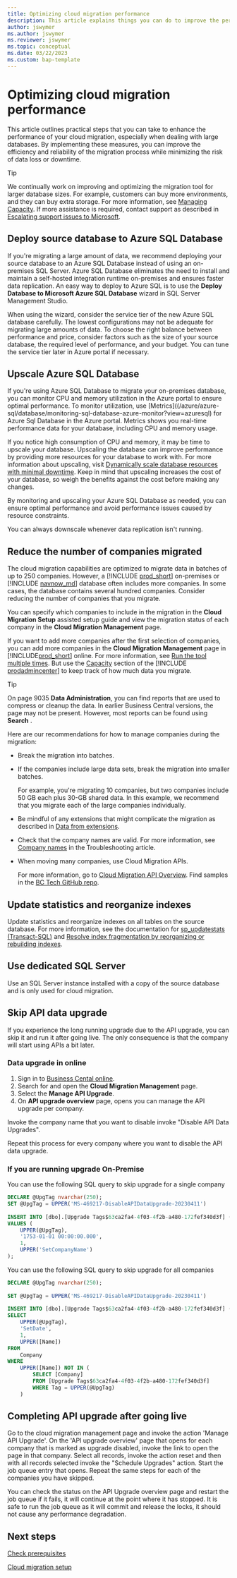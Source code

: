 ```yaml
---
title: Optimizing cloud migration performance
description: This article explains things you can do to improve the performance of the cloud migration, especially when migrating large databases.
author: jswymer
ms.author: jswymer
ms.reviewer: jswymer
ms.topic: conceptual
ms.date: 03/22/2023
ms.custom: bap-template
---
```

# Optimizing cloud migration performance

This article outlines practical steps that you can take to enhance the performance of your cloud migration, especially when dealing with large databases. By implementing these measures, you can improve the efficiency and reliability of the migration process while minimizing the risk of data loss or downtime.

> [!TIP]
> We continually work on improving and optimizing the migration tool for larger database sizes. For example, customers can buy more environments, and they can buy extra storage. For more information, see [Managing Capacity](tenant-admin-center-capacity.md). If more assistance is required, contact support as described in [Escalating support issues to Microsoft](manage-technical-support.md#escalating-support-issues-to-microsoft).

## Deploy source database to Azure SQL Database

<!--In certain cases, the customer wants to migrate large amounts of data. For large source databases, we recommend deploying the source database to an Azure SQL Database, and then setting up cloud migration from Azure SQL source instead of the on-premise SQL Server. This eliminates the need to install and maintain self-hosted integration runtime on-premise, and ensures much faster data replication.

Deploying to Azure SQL can be an easy and quick process if done in SQL Server Management Studio connected to the on-premise database. Follow the **Deploy Database to Microsoft Azure SQL Database** wizard, which you find in the **Tasks** context menu on the database. When prompted to choose a service tier for the new Azure SQL database, remember that the lowest configurations may not be adequate for migrating large amounts of data. Consider the right balance between performance and price that would be preferable in your case. The database service tier can be tuned later in Azure Portal.-->

If you're migrating a large amount of data, we recommend deploying your source database to an Azure SQL Database instead of using an on-premises SQL Server. Azure SQL Database eliminates the need to install and maintain a self-hosted integration runtime on-premises and ensures faster data replication. An easy way to deploy to Azure SQL is to use the **Deploy Database to Microsoft Azure SQL Database** wizard in SQL Server Management Studio.

When using the wizard, consider the service tier of the new Azure SQL database carefully. The lowest configurations may not be adequate for migrating large amounts of data. To choose the right balance between performance and price, consider factors such as the size of your source database, the required level of performance, and your budget. You can tune the service tier later in Azure portal if necessary.

## Upscale Azure SQL Database

If you're using Azure SQL Database to migrate your on-premises database, you can monitor CPU and memory utilization in the Azure portal to ensure optimal performance. To monitor utilization, use [Metrics]((/azure/azure-sql/database/monitoring-sql-database-azure-monitor?view=azuresql) for Azure Sql Database in the Azure portal. Metrics shows you real-time performance data for your database, including CPU and memory usage. 

If you notice high consumption of CPU and memory, it may be time to upscale your database. Upscaling the database can improve performance by providing more resources for your database to work with. For more information about upscaling, visit [Dynamically scale database resources with minimal downtime](/azure/azure-sql/database/scale-resources). Keep in mind that upscaling increases the cost of your database, so weigh the benefits against the cost before making any changes.

By monitoring and upscaling your Azure SQL Database as needed, you can ensure optimal performance and avoid performance issues caused by resource constraints.

You can always downscale whenever data replication isn't running.

## Reduce the number of companies migrated

The cloud migration capabilities are optimized to migrate data in batches of up to 250 companies. However, a [!INCLUDE [prod_short](../includes/prod_short.md)] on-premises or [!INCLUDE [navnow_md](../developer/includes/navnow_md.md)] database often includes more companies. In some cases, the database contains several hundred companies. Consider reducing the number of companies that you migrate.

<!--[!INCLUDE [migrate-limits](../developer/includes/migrate-limits.md)]-->

You can specify which companies to include in the migration in the **Cloud Migration Setup** assisted setup guide and view the migration status of each company in the **Cloud Migration Management** page.  

If you want to add more companies after the first selection of companies, you can add more companies in the **Cloud Migration Management** page in [!INCLUDE[prod_short](../developer/includes/prod_short.md)] online. For more information, see [Run the tool multiple times](migration-setup.md#rerunning-cloud-migration-setup-guide). But use the [Capacity](tenant-admin-center-capacity.md) section of the [!INCLUDE [prodadmincenter](../developer/includes/prodadmincenter.md)] to keep track of how much data you migrate.  

> [!TIP]
> On page 9035 **Data Administration**, you can find reports that are used to compress or cleanup the data. In earlier Business Central versions, the page may not be present. However, most reports can be found using **Search** .

Here are our recommendations for how to manage companies during the migration:

- Break the migration into batches.  
- If the companies include large data sets, break the migration into smaller batches.  

   For example, you're migrating 10 companies, but two companies include 50 GB each plus 30-GB shared data. In this example, we recommend that you migrate each of the large companies individually.
- Be mindful of any extensions that might complicate the migration as described in [Data from extensions](cloud-migration-plan-prepare.md#determine-what-data-to-migrate).
- Check that the company names are valid. For more information, see [Company names](migration-troubleshooting.md#company-names) in the Troubleshooting article.
- When moving many companies, use Cloud Migration APIs.

  For more information, go to [Cloud Migration API Overview](/dynamics365/business-central/dev-itpro/administration/cloudmigrationapi/cloud-migration-api-overview). Find samples in the [BC Tech GitHub 
repo](https://github.com/microsoft/BCTech/tree/master/samples/CloudMigration/CloudMigrationAPIScript).  

## Update statistics and reorganize indexes
  
Update statistics and reorganize indexes on all tables on the source database. For more information, see the documentation for [sp_updatestats (Transact-SQL)](/sql/relational-databases/system-stored-procedures/sp-updatestats-transact-sql) and [Resolve index fragmentation by reorganizing or rebuilding indexes](/sql/relational-databases/indexes/reorganize-and-rebuild-indexes).

## Use dedicated SQL Server

Use an SQL Server instance installed with a copy of the source database and is only used for cloud migration.

## Skip API data upgrade

If you experience the long running upgrade due to the API upgrade, you can skip it and run it after going live. The only consequence is that the company will start using APIs a bit later.


### Data upgrade in online

1. Sign in to [Business Cental online](https://businesscentral.dynamics.com).
2. Search for and open the **Cloud Migration Management** page.
3. Select the **Manage API Upgrade**. 
4. On **API upgrade overview** page,  opens you can manage the API upgrade per company.

Invoke the company name that you want to disable invoke "Disable API Data Upgrades".

Repeat this process for every company where you want to disable the API data upgrade.


### If you are running upgrade On-Premise

You can use the following SQL query to skip upgrade for a single company

```sql
DECLARE @UpgTag nvarchar(250);  
SET @UpgTag = UPPER('MS-469217-DisableAPIDataUpgrade-20230411')  
  
INSERT INTO [dbo].[Upgrade Tags$63ca2fa4-4f03-4f2b-a480-172fef340d3f] (Tag, [Tag Timestamp], [Skipped Upgrade], Company)  
VALUES (  
    UPPER(@UpgTag),  
    '1753-01-01 00:00:00.000',  
    1,  
    UPPER('SetCompanyName')  
);  
```

You can use the following SQL query to skip upgrade for all companies

```sql
DECLARE @UpgTag nvarchar(250);  
  
SET @UpgTag = UPPER('MS-469217-DisableAPIDataUpgrade-20230411')  
  
INSERT INTO [dbo].[Upgrade Tags$63ca2fa4-4f03-4f2b-a480-172fef340d3f] (Tag, [Tag Timestamp], [Skipped Upgrade], Company)  
SELECT  
    UPPER(@UpgTag),  
    'SetDate',  
    1,  
    UPPER([Name])  
FROM  
    Company   
WHERE  
    UPPER([Name]) NOT IN (  
        SELECT [Company]   
        FROM [Upgrade Tags$63ca2fa4-4f03-4f2b-a480-172fef340d3f]   
        WHERE Tag = UPPER(@UpgTag)  
    )
``` 

## Completing API upgrade after going live

Go to the cloud migration management page and invoke the action 'Manage API Upgrade'. On the 'API upgrade overview' page that opens for each company that is marked as upgrade disabled, invoke the link to open the page in that company. Select all records, invoke the action reset and then with all records selected invoke the "Schedule Upgrades" action. Start the job queue entry that opens. Repeat the same steps for each of the companies you have skipped.

You can check the status on the API Upgrade overview page and restart the job queue if it fails, it will continue at the point where it has stopped. It is safe to run the job queue as it will commit and release the locks, it should not cause any performance degradation.

## Next steps

[Check prerequisites](cloud-migration-prerequisites.md)  

[Cloud migration setup](migration-setup-overview.md)  
